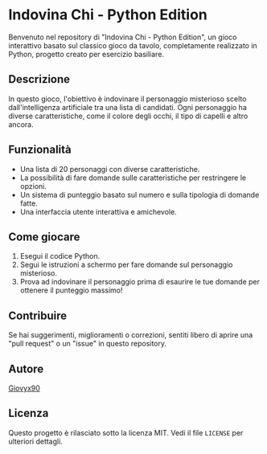 # Indovina Chi - Python Edition

Benvenuto nel repository di "Indovina Chi - Python Edition", un gioco interattivo basato sul classico gioco da tavolo, completamente realizzato in Python, progetto creato per esercizio basiliare.

## Descrizione

In questo gioco, l'obiettivo è indovinare il personaggio misterioso scelto dall'intelligenza artificiale tra una lista di candidati. Ogni personaggio ha diverse caratteristiche, come il colore degli occhi, il tipo di capelli e altro ancora.

## Funzionalità

- Una lista di 20 personaggi con diverse caratteristiche.
- La possibilità di fare domande sulle caratteristiche per restringere le opzioni.
- Un sistema di punteggio basato sul numero e sulla tipologia di domande fatte.
- Una interfaccia utente interattiva e amichevole.

## Come giocare

1. Esegui il codice Python.
2. Segui le istruzioni a schermo per fare domande sul personaggio misterioso.
3. Prova ad indovinare il personaggio prima di esaurire le tue domande per ottenere il punteggio massimo!

## Contribuire

Se hai suggerimenti, miglioramenti o correzioni, sentiti libero di aprire una "pull request" o un "issue" in questo repository.

## Autore

[Giovyx90](https://github.com/giovyx-90)

## Licenza

Questo progetto è rilasciato sotto la licenza MIT. Vedi il file `LICENSE` per ulteriori dettagli.

